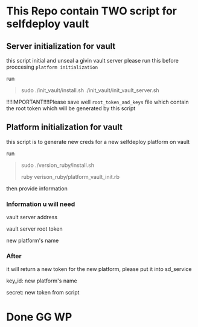 # This Repo contain TWO script for selfdeploy vault

## Server initialization for vault
this script initial and unseal a givin vault server
please run this before proccesing `platform initialization`

run
> sudo ./init_vault/install.sh
> ./init_vault/init_vault_server.sh

!!!!IMPORTANT!!!!Please save well `root_token_and_keys` file which contain the root token which will be generated by this script

## Platform initialization for vault
this script is to generate new creds for a new selfdeploy platform on vault

run
> sudo ./version_ruby/install.sh
>
> ruby verison_ruby/platform_vault_init.rb

then provide information

### Information u will need
vault server address

vault server root token

new platform's name

### After
it will return a new token for the new platform, please put it into sd_service

key_id: new platform's name

secret: new token from script

# Done GG WP

